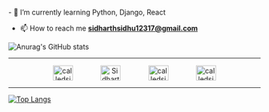 

<br>
- 🌱 I’m currently learning Python, Django, React

- 📫 How to reach me **sidharthsidhu12317@gmail.com**
<!-- [![Anurag's GitHub stats](https://github-readme-stats.vercel.app/api?username=CalledSidd)](https://github.com/CalledSidd/github-readme-stats)
![Anurag's GitHub stats](https://github-readme-stats.vercel.app/api?username=CalledSidd&show_icons=true) -->
![Anurag's GitHub stats](https://github-readme-stats.vercel.app/api?username=CalledSidd&show_icons=true&theme=dark)
<hr>
   <p align="center">
        <a href="https://twitter.com/calledsidd" target="blank"><img align="center"
                src="https://skillicons.dev/icons?i=twitter"
                alt="calledsidd" height="30" width="40" /></a>
                <span>&nbsp&nbsp&nbsp&nbsp&nbsp&nbsp&nbsp&nbsp&nbsp&nbsp&nbsp&nbsp</span>
        <a href="https://www.linkedin.com/in/sidharth-s-332501224/" target="blank"><img
                align="center"
                src="https://skillicons.dev/icons?i=linkedin"
                alt="Sidharth S" height="30" width="40" /></a>
                <span>&nbsp&nbsp&nbsp&nbsp&nbsp&nbsp&nbsp&nbsp&nbsp&nbsp&nbsp&nbsp</span>
        <a href="https://www.instagram.com/calledsidd/" target="blank"><img align="center"
                src="https://skillicons.dev/icons?i=instagram"
                alt="calledsidd" height="30" width="40" /></a>
                 <span>&nbsp&nbsp&nbsp&nbsp&nbsp&nbsp&nbsp&nbsp&nbsp&nbsp&nbsp&nbsp</span>
        <a href="http://discordapp.com/users/515525633409941504" target="blank"><img align="center"
                      src="https://skillicons.dev/icons?i=discord"
                      alt="calledsidd" height="30" width="40" /></a>
    </p>
    <hr>

[![Top Langs](https://github-readme-stats.vercel.app/api/top-langs/?username=CalledSidd&layout=compact)](https://github.com/anuraghazra/github-readme-stats)
